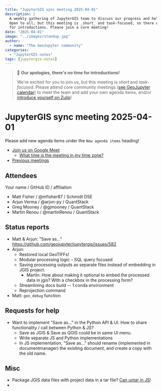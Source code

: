 ```yaml
---
title: "JupyterGIS sync meeting 2025-04-01"
description: |
  A weekly gathering of JupyterGIS team to discuss our progress and help each other out.
  Open to all, but this meeting is _short_ and task-focused, so there will not be time
  for introductions. Please join a core meeting!
date: "2025-04-01"
image: "../images/standup.jpg"
author:
  - name: "The GeoJupyter community"
categories:
  - "JupyterGIS notes"
tags: [jupytergis-notes]
---
```


> :pray: **Our apologies, there's no time for introductions!**
>
> We're excited for you to join us, but this meeting is _short_ and _task-focused_.
> Please attend core community meetings
> ([see GeoJupyter calendar](https://geojupyter.org/calendar))
> to meet the team and add your own agenda items, and/or
> [introduce yourself on  Zulip](https://jupyter.zulipchat.com/#narrow/channel/471314-geojupyter/topic/Welcome)!

# JupyterGIS sync meeting 2025-04-01

Please add new agenda items under the `New agenda items` heading!

- [Join us on Google Meet](https://meet.google.com/zhk-vygf-gke)
  - [What time is the meeting in my time zone?](https://dateful.com/convert/utc?t=4pm)
- [Previous meetings](https://geojupyter.org/blog/#category=JupyterGIS%20notes)


## Attendees

Your name / GitHub ID / affiliation

* Matt Fisher / \@mfisher87 / Schmidt DSE
* Arjun Verma / \@arjxn-py / QuantStack
* Greg Mooney / \@gjmooney / QuantStack
* Martin Renou / \@martinRenou / QuantStack


## Status reports

* Matt & Arjun: "Save as..." https://github.com/geojupyter/jupytergis/issues/582
* Arjun:
    * Restored local GeoTIFFs!
    * Modular processing logic - SQL query focused
    * Saving processing outputs as separate files instead of embedding in JGIS project.
      * Martin: How about making it optional to embed the processed data in jgis? With a checkbox in the processing form?
    * Streamlining docs build -- 1 conda environment
    * Reprojection command
* Matt: `geo_debug` function

## Requests for help

* Want to implement "Save as..." in the Python API & UI.
  How to share functionality / call between Python & JS?
  * Save as JGIS & Save as QGIS could be in same UI menu.
  * Write separate JS and Python implementations
  * In JS implementation, "Save as..." should rename (implemented in documentmanager) the existing document, and create a copy with the old name.

## Misc

* Package JGIS data files with project data in a tar file? [Can untar in JS](https://github.com/emscripten-forge/untarjs)!
*
